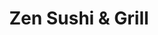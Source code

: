 ---
layout: place
title: "Zen Sushi & Grill"
permalink: /wisconsin/beloit/zen-sushi-grill.html
stateAbbr: WI
stateName: Wisconsin
cityName: Beloit
place_id: ChIJ4RlAGyOhCIgRELHNXaaH6Io
photos:
  - name: >-
      places/ChIJ4RlAGyOhCIgRELHNXaaH6Io/photos/AeeoHcKl7m7lLoLX3ZW1oO9DOjrucNJ6JQ0Z551tw-XTfIheAZ9dq9aCJZ9h3p93L3cmAjSRK1H0vJmwkZYJ9utdw93Kct_XeQmZSMXmwXnMYEwJE3WwvJgZw0ldUg3WlM4v_oWX7pYRSs1G35s2ZCSaaFgiR4XbHRRsIDG3OrhdtId-lD_pn7KUwRKPOd43GETKpGY74p539Dz80gaboDp9cFTYk0Cd53ORm1rwDw4M1N6NYiUetmGISWJwD4gBBfH3NlMaGktq2HQke0OeIHNJAh2fbn3WfRlKwPZbcr12ndHBfA
    widthPx: 3888
    heightPx: 2592
    authorAttributions:
      - displayName: Zen Sushi & Grill
        uri: https://maps.google.com/maps/contrib/109361664085124061556
        photoUri: >-
          https://lh3.googleusercontent.com/a-/ALV-UjV3UMJbaQcZFl3tPXAT933vUwViCKn-87t1q6cxfvDgVc8GfuY=s100-p-k-no-mo
    flagContentUri: >-
      https://www.google.com/local/imagery/report/?cb_client=maps_api_places.places_api&image_key=!1e10!2sAF1QipPAAmgwLKKTzxq-Ds8R8jSY7jYVHMEEuyroXWPx&hl=en-US
    googleMapsUri: >-
      https://www.google.com/maps/place//data=!3m4!1e2!3m2!1sAF1QipPAAmgwLKKTzxq-Ds8R8jSY7jYVHMEEuyroXWPx!2e10!4m2!3m1!1s0x8808a1231b4019e1:0x8ae887a65dcdb110
  - name: >-
      places/ChIJ4RlAGyOhCIgRELHNXaaH6Io/photos/AeeoHcJ4lX1xBeTPPNCMzd9xmP994TLxgjtW4m0FOP-HbS7dvwdNKnmWokbdGiJvyZn_vEe4_74Sk8psBHNLeZWeUXrlF0ATvY8G_PYdXXgoB9v9B6P-E30kzzvnOnOpkEqu4ERcS2NOn0whG7WVFlCnAfpwSM-T83ma0Gf3R7G02RbeFAwzrkXlroTwChhV0J8EKc6NtPZ3KR3sa96pk86TtA6fSv9sm5h9FbZ5PBBkgGHEL2H7p3WbW241gHVnwJYC61GFIjGbe-TzgyJQpefawenEiLUh5Y_9r9wvU5BSXT3GFg
    widthPx: 2048
    heightPx: 1365
    authorAttributions:
      - displayName: Zen Sushi & Grill
        uri: https://maps.google.com/maps/contrib/109361664085124061556
        photoUri: >-
          https://lh3.googleusercontent.com/a-/ALV-UjV3UMJbaQcZFl3tPXAT933vUwViCKn-87t1q6cxfvDgVc8GfuY=s100-p-k-no-mo
    flagContentUri: >-
      https://www.google.com/local/imagery/report/?cb_client=maps_api_places.places_api&image_key=!1e10!2sAF1QipPAqOl5HCGHhlVZ-k5cQeVWVH98l5YnvjwQd5Vi&hl=en-US
    googleMapsUri: >-
      https://www.google.com/maps/place//data=!3m4!1e2!3m2!1sAF1QipPAqOl5HCGHhlVZ-k5cQeVWVH98l5YnvjwQd5Vi!2e10!4m2!3m1!1s0x8808a1231b4019e1:0x8ae887a65dcdb110
  - name: >-
      places/ChIJ4RlAGyOhCIgRELHNXaaH6Io/photos/AeeoHcJXFZOzX4K-nFkqPYZxtJl_WpvcYZQuQFki-b9KogPGIpH31xUBb8V1Zir72cPmq0jxDLdWbdXOA5roGRjFSFUQl-6wt4qogoD7F3-YU1vpTkulf5IUaLU6-msfiOESgTNan0FG1VekhBxKoLH71V0y24MFuwmvuD2OSy5f5C4EgtxWkIC_oAzCKM2avqTRrxz9F6QpLWVr00N4JqlGR_kRgrzHm2Otk0MIgsbmDDjO0qQcKYaa6z6bitimUji5u3jN9elGEl6ELH4Z4wC61CeB6SCjDeUAkDnFCHEGi6RnlrhSmyY2LHNqxb8mKD_18qqw_S9Jy8JPNw8HS0B8MiMT0v_HylaXxS9-ntUx9XC4Wp80iVBx30JZm6WviM1ivz6Rhj7RawY5C1YiNAh7XoiekxfdMmLgUnC30bhRqGsL_4w
    widthPx: 4096
    heightPx: 3072
    authorAttributions:
      - displayName: Brad Walker
        uri: https://maps.google.com/maps/contrib/114928797709379145839
        photoUri: >-
          https://lh3.googleusercontent.com/a/ACg8ocK0oEIWOAZzocfWnHi2zMsi8ti88owtAYA-TVUqAMmnmxooCA=s100-p-k-no-mo
    flagContentUri: >-
      https://www.google.com/local/imagery/report/?cb_client=maps_api_places.places_api&image_key=!1e10!2sCIHM0ogKEICAgIDv7bK_kwE&hl=en-US
    googleMapsUri: >-
      https://www.google.com/maps/place//data=!3m4!1e2!3m2!1sCIHM0ogKEICAgIDv7bK_kwE!2e10!4m2!3m1!1s0x8808a1231b4019e1:0x8ae887a65dcdb110
  - name: >-
      places/ChIJ4RlAGyOhCIgRELHNXaaH6Io/photos/AeeoHcJ7eAIhfhU_VgtME0hWBpLFxlSqbi0vOERFubo-8Z81HOUgIjqMDZTyP-cfrHqN1AnqSKNxbMp7pLfOP9AcT1qyIZRvDI3oTzhJp8FiIjVAFWD2AVXq54EPsGejZC_mhPRr9DInARHV87S4yBdUs5tkfFQXUtCSX_SpnGT7rilLzyVOgdT7aEHTrqlUQyLAWKZuEnXwnxxafylUTASv8uG_jB6eW9ZIf8-xc1KJkaoDTM73VTrO88IlJnUUih41EaMJGIIF-Mfu6QtGY-4fVujUcNk5wBkahKReMU9JfrL2adgyTNJ2zMd7rPFZv6H0vFnfxDp7GzqoB9bJ_zK4Bym9-uHjpIJx1Vmyv7mky4ZgKY_Xi54cuoiTuFWPds6yXfqW9DMewRfsA1bgq91-HALYHYLaGm5xXYnahDLQC9ja_w
    widthPx: 4000
    heightPx: 3000
    authorAttributions:
      - displayName: Charles Doucette
        uri: https://maps.google.com/maps/contrib/117382881620570764830
        photoUri: >-
          https://lh3.googleusercontent.com/a-/ALV-UjVAehEgfOuZhND0f2_Yx63XTm_-lVO_FBqfSiJKbKJbSCpZv4CQqg=s100-p-k-no-mo
    flagContentUri: >-
      https://www.google.com/local/imagery/report/?cb_client=maps_api_places.places_api&image_key=!1e10!2sCIHM0ogKEICAgICpibLYcA&hl=en-US
    googleMapsUri: >-
      https://www.google.com/maps/place//data=!3m4!1e2!3m2!1sCIHM0ogKEICAgICpibLYcA!2e10!4m2!3m1!1s0x8808a1231b4019e1:0x8ae887a65dcdb110
  - name: >-
      places/ChIJ4RlAGyOhCIgRELHNXaaH6Io/photos/AeeoHcJdRn6P1B8EVa-E2RXK2pPNzBQnX-ZYQsbV9DXKpr-tDuZt62iiGLD-N7mqvnJCbg_VWuAhH3SSmR7_dTfI1dVeJOZCV6ZmPpmIn6eSobH-QPM4wnKwVYWYG48X7UEHMPs8ShKw-AwRcwxAyeZDirlxZpXMrq18yo_jTd8yoplnE8I_9Xq8zxrHg7GrvX52JapYfp16WYJVrbf2SvY2_pkex_M6niB4o0-0kays1iTqFAtdqYWybhvUORzT6BKj4z907NKXfE3ocXRhN2KgiohLZk_qiS9Tq0SM3Nns9VgtI2O6zvywR0puZB7wnPfKC-mE75TgxIr3rxiPcLHhmpdOnC0U-3uVq53lrmiIR9Fvc7n0Gazc8lJTdPwyVNiE-GwgqfR4YOIVDNccBGW6qZVw5WPA9llOJH06_LBIy3A
    widthPx: 4496
    heightPx: 3000
    authorAttributions:
      - displayName: American Marketing & Publishing
        uri: https://maps.google.com/maps/contrib/108349347298888024806
        photoUri: >-
          https://lh3.googleusercontent.com/a/ACg8ocI7bU94GQLuvckwaHLVqnxEgPBXpSpCMvOXqr_YaMJEaVbjcQ=s100-p-k-no-mo
    flagContentUri: >-
      https://www.google.com/local/imagery/report/?cb_client=maps_api_places.places_api&image_key=!1e10!2sCIHM0ogKEICAgICG58CkCQ&hl=en-US
    googleMapsUri: >-
      https://www.google.com/maps/place//data=!3m4!1e2!3m2!1sCIHM0ogKEICAgICG58CkCQ!2e10!4m2!3m1!1s0x8808a1231b4019e1:0x8ae887a65dcdb110
  - name: >-
      places/ChIJ4RlAGyOhCIgRELHNXaaH6Io/photos/AeeoHcK5550wA53gqnLnRQ68cjDAxBX7OqscrB1DKnftRQv3VpKDbvQVKSz4VoEbmWO3vQv1hDjgiCgkJQ1MnUcgnPrORwWgxaTBR9gjFiNARaZ8kcKhifXIOsTpUWxwkPnszTrOe2OMegdADizwlLe6dqK2ddT_QFArM7uqualg9vH-aYIwtg-DAb_hLhEE5lLy4UqWEK7W9MivDFWI75W4eOHowDRSzwL0CFHMNnDHjqAToyhgvO96tock86eEKJNDx4yS7NwRNzyzwmiZwqtV2a-X3GmsSy0a4gMjfgVqmxlcYJdETGIX3p_pvcfBTt5SMQ-60yQUx_bYzO-D40OrsIIvITlivIszUILJvUpHB256wF3U2T-iLmM2u9RTux9Nn-bMBa10YIP1Bhy4Y8OrtHTssnrUAaV4NaiTsyWt5Idg-E8
    widthPx: 4624
    heightPx: 3468
    authorAttributions:
      - displayName: Cal Bouton
        uri: https://maps.google.com/maps/contrib/114081129487519063920
        photoUri: >-
          https://lh3.googleusercontent.com/a-/ALV-UjWgDne7cFRCL_Gid6qD344z-5OUJdeqFYyj0zsqOkd48A4tAlAt3g=s100-p-k-no-mo
    flagContentUri: >-
      https://www.google.com/local/imagery/report/?cb_client=maps_api_places.places_api&image_key=!1e10!2sCIHM0ogKEICAgIC-zNHDlwE&hl=en-US
    googleMapsUri: >-
      https://www.google.com/maps/place//data=!3m4!1e2!3m2!1sCIHM0ogKEICAgIC-zNHDlwE!2e10!4m2!3m1!1s0x8808a1231b4019e1:0x8ae887a65dcdb110
  - name: >-
      places/ChIJ4RlAGyOhCIgRELHNXaaH6Io/photos/AeeoHcJqsKUwMR4lLkpn9x2R6RsYKzasjPTkqae8Vju0Ahlm6fW8yJV2VoTfSVEAbgruOQv6DOAm3L1EcB3d7tsm4amoaGpn5w7GCH9rD6UbEV00--JGIyiNtmXFhXxw6i0DBKzNcSHgI0zbN-yO3EMhMBvAJIj1Kkd4kY2jKcnINczw5uETsavVJTsDatmt0BO0oSuhKrfRmETaAN8Tmbd8dePdDNOZunDG6AGj6Q7PbGk1LPRredNveAbbGrKXGroOZyoVqA3aeBPaNoCJA1B8x1jU2qpt_SaBkyuAar9h7pNX1xuOdg11LW6kPwc6Hv_dzYAwyE4XEp73TjLfxgFtsra84V1bHG0IECWKH2PfTAcOpTVWJl9j2BRlbkUUOC8m9Wh9H8qphacGynGveXCCWsHhupn6BF2_1JLHPvPpJIpPWtcp
    widthPx: 4800
    heightPx: 3600
    authorAttributions:
      - displayName: Laura Martin
        uri: https://maps.google.com/maps/contrib/116212716365441348108
        photoUri: >-
          https://lh3.googleusercontent.com/a-/ALV-UjWESZnp3vxJNf-u73KlPe_fBzngua076p7f47xfXnzDbT9gAwtM=s100-p-k-no-mo
    flagContentUri: >-
      https://www.google.com/local/imagery/report/?cb_client=maps_api_places.places_api&image_key=!1e10!2sCIHM0ogKEICAgIDRqpeV0QE&hl=en-US
    googleMapsUri: >-
      https://www.google.com/maps/place//data=!3m4!1e2!3m2!1sCIHM0ogKEICAgIDRqpeV0QE!2e10!4m2!3m1!1s0x8808a1231b4019e1:0x8ae887a65dcdb110
  - name: >-
      places/ChIJ4RlAGyOhCIgRELHNXaaH6Io/photos/AeeoHcJIzRg37FibahL_-dUI-3xNW29ovi3NuPVAbogv9riar4E3bw5YaDOmrXyHu02kTseU5FcWiJiivGbKAFDXS1H_4S5eRkzTEAi2zjkIzGbKC32MWmKVk9fxvhdVCctNOehbh62uP8s7GUeyZHrT5O3bSd--7RS3vmaI8ljtWAD-LeuM364YiFDbwy1_s5vH5wEpD2QsicPiSSu4mmNAQOeb3J-OnasQZIASBvkdW7dyEs3J2Mx6KRfVkUM9S2WXfTtBxtpYh0d71CpvwZN--O6JPonyNrOql_qINAOg4Jyx8xQkdgQPUnBb73J4VWDPrNMizyf79ZJBdw-ZhU6WrnHEbs8uaWv5bWILBc1iT8baINxpT50HX5jNmpFijXTmTG_boAAgN2FGL63ksjCWVjsfxphwSgZN1vRgDFYwAoyIzw
    widthPx: 4032
    heightPx: 1960
    authorAttributions:
      - displayName: Eric T. Huffman
        uri: https://maps.google.com/maps/contrib/106826308884462304666
        photoUri: >-
          https://lh3.googleusercontent.com/a-/ALV-UjUIa9VjIgxnk3CPXrwNNtWuSYo4n4nSsIdj7oq3zehLCjtEH_oG=s100-p-k-no-mo
    flagContentUri: >-
      https://www.google.com/local/imagery/report/?cb_client=maps_api_places.places_api&image_key=!1e10!2sCIHM0ogKEICAgIDH-vKBMA&hl=en-US
    googleMapsUri: >-
      https://www.google.com/maps/place//data=!3m4!1e2!3m2!1sCIHM0ogKEICAgIDH-vKBMA!2e10!4m2!3m1!1s0x8808a1231b4019e1:0x8ae887a65dcdb110
  - name: >-
      places/ChIJ4RlAGyOhCIgRELHNXaaH6Io/photos/AeeoHcIyrg9iLCWdOyIFrEkvZg1VyhhiFC7VED1z0vbn411ehYxqVB7zd4GTNAy_vFYU7PzUaGRpdRCy_VK2rmTH8lHIrhQmE0UT7GSRv8SjzvzyQOmBU2U2a96Vq2zJlnhJn0lKStfEdtUAJY6hliozaoSGds9SNNjMpXERxNtlfczD4hjzV5UQhZea96OOgFaPeb5PHd_IGA-KaZaWO-cy0I7avwPLp9Afx95taPhV6MDUBonVfHjWwFJwOEdtiboZM8acLRnWL_8Uu7MMZn13aXzrefobz5KtMQ_p8ZPa7RvaMZ5kpByEBMd6dgbbVdU2MVM4wkXDS55KPdzvwKXZ50NJHgNe8DXflIWlHCQHrRJchBv98r-SnWxt3E1vNs_h7VZGqbdeXmZDqAKf7iXFcCOANdF-_E2p_z1Jvoml5cw
    widthPx: 4096
    heightPx: 3072
    authorAttributions:
      - displayName: Brad Walker
        uri: https://maps.google.com/maps/contrib/114928797709379145839
        photoUri: >-
          https://lh3.googleusercontent.com/a/ACg8ocK0oEIWOAZzocfWnHi2zMsi8ti88owtAYA-TVUqAMmnmxooCA=s100-p-k-no-mo
    flagContentUri: >-
      https://www.google.com/local/imagery/report/?cb_client=maps_api_places.places_api&image_key=!1e10!2sCIHM0ogKEICAgICD1eP5fw&hl=en-US
    googleMapsUri: >-
      https://www.google.com/maps/place//data=!3m4!1e2!3m2!1sCIHM0ogKEICAgICD1eP5fw!2e10!4m2!3m1!1s0x8808a1231b4019e1:0x8ae887a65dcdb110
  - name: >-
      places/ChIJ4RlAGyOhCIgRELHNXaaH6Io/photos/AeeoHcLutYwL19LPYdJsSOsiOzlcJ4YjyB85s6eEuZ7RWJKHWudeFw7CpLUutgVyN7Te-zuprfhLv1mGVcQWg7KXL6UeKRalwDZOa-BibxDq0JXQQa-6FmR1asXJ7bkR0Jd7lXHI9NaEeLik35qwiGG2dsIRpDiidl_wQ7KOWBSLGUS2VBtT5W2Qk0QN0nvpCnQwpoTUHO91K4ldw8RxUgUN3R2WlG9LZL32j1xSGIjQqg-zmJhjpV0rrSdrlzxLbI8UV4-8Hm4_p5LAIOZ9LvWS69NQvW_-mAOvpUzNrXiIZR89HfikXd_jZkS-b0aJ9u1EDqMloeSUdT2b9T_qOtKsLkgRows4ADu1QbZRTHA2Xk0tPi3TqPoRxYtkzO5CnKBA5HxbdXjIitwT30e4yzQ8IcwtOB0qIWnuAD8uPtli_pJE_Q
    widthPx: 4624
    heightPx: 3468
    authorAttributions:
      - displayName: Cal Bouton
        uri: https://maps.google.com/maps/contrib/114081129487519063920
        photoUri: >-
          https://lh3.googleusercontent.com/a-/ALV-UjWgDne7cFRCL_Gid6qD344z-5OUJdeqFYyj0zsqOkd48A4tAlAt3g=s100-p-k-no-mo
    flagContentUri: >-
      https://www.google.com/local/imagery/report/?cb_client=maps_api_places.places_api&image_key=!1e10!2sCIHM0ogKEICAgIC-zNHDNw&hl=en-US
    googleMapsUri: >-
      https://www.google.com/maps/place//data=!3m4!1e2!3m2!1sCIHM0ogKEICAgIC-zNHDNw!2e10!4m2!3m1!1s0x8808a1231b4019e1:0x8ae887a65dcdb110
address: 430 E Grand Ave, Beloit, WI 53511, USA
street: 430 E Grand Ave
city: Beloit
state: WI
zip: '53511'
country: USA
neighborhood: null
latitude: '42.499510'
longitude: '-89.034747'
accessibility_options:
  wheelchairAccessibleParking: true
  wheelchairAccessibleEntrance: true
  wheelchairAccessibleRestroom: true
  wheelchairAccessibleSeating: true
business_status: OPERATIONAL
name: Zen Sushi & Grill
google_maps_links:
  directionsUri: >-
    https://www.google.com/maps/dir//''/data=!4m7!4m6!1m1!4e2!1m2!1m1!1s0x8808a1231b4019e1:0x8ae887a65dcdb110!3e0
  placeUri: https://maps.google.com/?cid=10009399320439009552
  writeAReviewUri: >-
    https://www.google.com/maps/place//data=!4m3!3m2!1s0x8808a1231b4019e1:0x8ae887a65dcdb110!12e1
  reviewsUri: >-
    https://www.google.com/maps/place//data=!4m4!3m3!1s0x8808a1231b4019e1:0x8ae887a65dcdb110!9m1!1b1
  photosUri: >-
    https://www.google.com/maps/place//data=!4m3!3m2!1s0x8808a1231b4019e1:0x8ae887a65dcdb110!10e5
primary_type: Sushi Restaurant
opening_hours:
  regular: null
  current: null
secondary_opening_hours:
  regular:
    weekdayDescriptions: null
    type: null
  current:
    weekdayDescriptions: null
    type: null
phone: (608) 299-8888
price_level: PRICE_LEVEL_MODERATE
price_range: null
rating: '4.5'
rating_count: 1012
website: https://www.zensushibeloit.com/
description: >-
  Creative rolls & Japanese grilled fare are highlighted at this chill spot with
  cocktails & a patio.
reviews:
  - name: >-
      places/ChIJ4RlAGyOhCIgRELHNXaaH6Io/reviews/ChZDSUhNMG9nS0VJQ0FnTURRcVBmQ1pnEAE
    relativePublishTimeDescription: a month ago
    rating: 3
    text:
      text: >-
        We went dine in on Friday, we both know that they are closing at 9.30PM.
        We are from other city( 2 hours away )and sorry that we couldn’t arrived
        earlier because we have to wait for our daughter done school. we arrived
        there 8.50pm and order everything by 9pm. Our server gave us a notice
        that last call is 9.15pm. Which is mean we still a little time to dine
        in (am I right)

        First of all food. I gave 3 stars because food was ok over load sauces.
        Waygu was chewy.

        Second, service… server is nice enough but could tell it did not seem
        genuine but I asked for soy sauce.. and they probably clean already so
        our server gave us a gluten free soy sauce instead maybe too much work
        for them to give me a regular soy sauce.

        Last, when we arrived there.. All the staffs gave me a look like ugh
        “late customers” I get it that why we were rush eating and try to get
        out asap. And we are not plan to go back again.
      languageCode: en
    originalText:
      text: >-
        We went dine in on Friday, we both know that they are closing at 9.30PM.
        We are from other city( 2 hours away )and sorry that we couldn’t arrived
        earlier because we have to wait for our daughter done school. we arrived
        there 8.50pm and order everything by 9pm. Our server gave us a notice
        that last call is 9.15pm. Which is mean we still a little time to dine
        in (am I right)

        First of all food. I gave 3 stars because food was ok over load sauces.
        Waygu was chewy.

        Second, service… server is nice enough but could tell it did not seem
        genuine but I asked for soy sauce.. and they probably clean already so
        our server gave us a gluten free soy sauce instead maybe too much work
        for them to give me a regular soy sauce.

        Last, when we arrived there.. All the staffs gave me a look like ugh
        “late customers” I get it that why we were rush eating and try to get
        out asap. And we are not plan to go back again.
      languageCode: en
    authorAttribution:
      displayName: Natcha J
      uri: https://www.google.com/maps/contrib/101818020633806325754/reviews
      photoUri: >-
        https://lh3.googleusercontent.com/a/ACg8ocIlZIjIMMlMnAhtTpDQdNifLzz2Yy6Jpg4NW_AnvbMkx5LPsw=s128-c0x00000000-cc-rp-mo-ba2
    publishTime: '2025-03-08T17:29:35.005268Z'
    flagContentUri: >-
      https://www.google.com/local/review/rap/report?postId=ChZDSUhNMG9nS0VJQ0FnTURRcVBmQ1pnEAE&d=17924085&t=1
    googleMapsUri: >-
      https://www.google.com/maps/reviews/data=!4m6!14m5!1m4!2m3!1sChZDSUhNMG9nS0VJQ0FnTURRcVBmQ1pnEAE!2m1!1s0x8808a1231b4019e1:0x8ae887a65dcdb110
  - name: >-
      places/ChIJ4RlAGyOhCIgRELHNXaaH6Io/reviews/ChdDSUhNMG9nS0VJQ0FnTUN3OXRyZTBnRRAB
    relativePublishTimeDescription: 3 weeks ago
    rating: 5
    text:
      text: >-
        My husband and I recently dined at Zen Sushi & Grill in Beloit, WI, and
        had a fantastic experience. He ordered the sweet-and-sour chicken, which
        was flavorful and satisfying. I tried both the Hawaiian Roll and the
        Surf and Turf Roll; each bite was a delightful fusion of fresh
        ingredients and expertly balanced flavors. The portions were generous,
        leaving us both fully satisfied. The restaurant’s ambiance was upscale
        yet inviting, and the service was attentive and friendly. We highly
        recommend Zen Sushi & Grill for anyone seeking delicious sushi and
        exceptional service in Beloit.
      languageCode: en
    originalText:
      text: >-
        My husband and I recently dined at Zen Sushi & Grill in Beloit, WI, and
        had a fantastic experience. He ordered the sweet-and-sour chicken, which
        was flavorful and satisfying. I tried both the Hawaiian Roll and the
        Surf and Turf Roll; each bite was a delightful fusion of fresh
        ingredients and expertly balanced flavors. The portions were generous,
        leaving us both fully satisfied. The restaurant’s ambiance was upscale
        yet inviting, and the service was attentive and friendly. We highly
        recommend Zen Sushi & Grill for anyone seeking delicious sushi and
        exceptional service in Beloit.
      languageCode: en
    authorAttribution:
      displayName: Jennifer Moran
      uri: https://www.google.com/maps/contrib/111824434088622186085/reviews
      photoUri: >-
        https://lh3.googleusercontent.com/a-/ALV-UjXOI_gBbRpvMHJBf9xn5f08xJZi-YEUNL_VIJPxEiXDlyTM1CGv=s128-c0x00000000-cc-rp-mo-ba3
    publishTime: '2025-03-18T19:57:36.775972Z'
    flagContentUri: >-
      https://www.google.com/local/review/rap/report?postId=ChdDSUhNMG9nS0VJQ0FnTUN3OXRyZTBnRRAB&d=17924085&t=1
    googleMapsUri: >-
      https://www.google.com/maps/reviews/data=!4m6!14m5!1m4!2m3!1sChdDSUhNMG9nS0VJQ0FnTUN3OXRyZTBnRRAB!2m1!1s0x8808a1231b4019e1:0x8ae887a65dcdb110
  - name: >-
      places/ChIJ4RlAGyOhCIgRELHNXaaH6Io/reviews/ChdDSUhNMG9nS0VJQ0FnSUNmM1lYeXJBRRAB
    relativePublishTimeDescription: a month ago
    rating: 3
    text:
      text: "The spot hits different when you're craving Japanese - it's a solid local option, even if it's not mind-blowing. Their raw fish game is usually on point (though I've had one iffy experience), and the sashimi platter comes through with that Instagram-worthy presentation.\_The fried stuff? Absolute fire. But if you're eyeing the Korean menu, maybe keep scrolling - which is kinda ironic given the Korean ownership.\n\nService is\_where it falls apart when it comes to consistency; it can be painfully slow, with staff chatting instead of focusing on customers. Some servers seem untrained and uninformed about the menu.\n\nThe atmosphere is\_good, but the seating layout is packed and feels cramped, prioritizing quantity over comfort. A little more effort in customer service and ambiance could go a long way—smiles and attentiveness would make a big difference.\n\nThe prices are steep, especially considering what you get but that's what happens when there's no other competition in town.\n\nOverall, would I go back? For sure! Is it perfect? No. But when you're craving for sushi and don't want to drive a distance, it gets the job done. 3/5 - its good enough to keep me coming back, but there’s room for improvement."
      languageCode: en
    originalText:
      text: "The spot hits different when you're craving Japanese - it's a solid local option, even if it's not mind-blowing. Their raw fish game is usually on point (though I've had one iffy experience), and the sashimi platter comes through with that Instagram-worthy presentation.\_The fried stuff? Absolute fire. But if you're eyeing the Korean menu, maybe keep scrolling - which is kinda ironic given the Korean ownership.\n\nService is\_where it falls apart when it comes to consistency; it can be painfully slow, with staff chatting instead of focusing on customers. Some servers seem untrained and uninformed about the menu.\n\nThe atmosphere is\_good, but the seating layout is packed and feels cramped, prioritizing quantity over comfort. A little more effort in customer service and ambiance could go a long way—smiles and attentiveness would make a big difference.\n\nThe prices are steep, especially considering what you get but that's what happens when there's no other competition in town.\n\nOverall, would I go back? For sure! Is it perfect? No. But when you're craving for sushi and don't want to drive a distance, it gets the job done. 3/5 - its good enough to keep me coming back, but there’s room for improvement."
      languageCode: en
    authorAttribution:
      displayName: Steven
      uri: https://www.google.com/maps/contrib/108164390716817127170/reviews
      photoUri: >-
        https://lh3.googleusercontent.com/a-/ALV-UjVor7OGQJ5xQvP7MyGpEWPw5wEKRyLVHuzd4-WMgvOvEj_cM-OKfQ=s128-c0x00000000-cc-rp-mo-ba4
    publishTime: '2025-02-23T15:06:22.310139Z'
    flagContentUri: >-
      https://www.google.com/local/review/rap/report?postId=ChdDSUhNMG9nS0VJQ0FnSUNmM1lYeXJBRRAB&d=17924085&t=1
    googleMapsUri: >-
      https://www.google.com/maps/reviews/data=!4m6!14m5!1m4!2m3!1sChdDSUhNMG9nS0VJQ0FnSUNmM1lYeXJBRRAB!2m1!1s0x8808a1231b4019e1:0x8ae887a65dcdb110
  - name: >-
      places/ChIJ4RlAGyOhCIgRELHNXaaH6Io/reviews/ChZDSUhNMG9nS0VJQ0FnSUM3M3BTbkhnEAE
    relativePublishTimeDescription: 8 months ago
    rating: 5
    text:
      text: >-
        Great sushi in downtown Beloit, Wisconsin ?

        You bet. Just a wonderful experience tonight. Started with an
        interesting take on a Tuna Tataki app and a nice G Joy sake from a very
        decent sake and wine offering … he offered up a custom preparation that
        was artistic and meaty as well. This was followed by the best inland
        Chef’s choice sashimi platter I’ve ever had. Great mix of fish,
        exceptionally well presented. Sat at the sushi bar and had the pleasure
        of conversing with is Japan trained chef who really seemed to enjoy his
        gig in Beloit. Check this place out, you will not be disappointed !
      languageCode: en
    originalText:
      text: >-
        Great sushi in downtown Beloit, Wisconsin ?

        You bet. Just a wonderful experience tonight. Started with an
        interesting take on a Tuna Tataki app and a nice G Joy sake from a very
        decent sake and wine offering … he offered up a custom preparation that
        was artistic and meaty as well. This was followed by the best inland
        Chef’s choice sashimi platter I’ve ever had. Great mix of fish,
        exceptionally well presented. Sat at the sushi bar and had the pleasure
        of conversing with is Japan trained chef who really seemed to enjoy his
        gig in Beloit. Check this place out, you will not be disappointed !
      languageCode: en
    authorAttribution:
      displayName: Tom Wood
      uri: https://www.google.com/maps/contrib/117999327185340721320/reviews
      photoUri: >-
        https://lh3.googleusercontent.com/a-/ALV-UjVGJ1JGimD7aDUhEVj0iWWZM3E-hLtj73Itea-cwUTMmUrypRZZNA=s128-c0x00000000-cc-rp-mo
    publishTime: '2024-08-16T02:04:42.148371Z'
    flagContentUri: >-
      https://www.google.com/local/review/rap/report?postId=ChZDSUhNMG9nS0VJQ0FnSUM3M3BTbkhnEAE&d=17924085&t=1
    googleMapsUri: >-
      https://www.google.com/maps/reviews/data=!4m6!14m5!1m4!2m3!1sChZDSUhNMG9nS0VJQ0FnSUM3M3BTbkhnEAE!2m1!1s0x8808a1231b4019e1:0x8ae887a65dcdb110
  - name: >-
      places/ChIJ4RlAGyOhCIgRELHNXaaH6Io/reviews/ChZDSUhNMG9nS0VJQ0FnTUNBbE5MSEhnEAE
    relativePublishTimeDescription: 2 months ago
    rating: 5
    text:
      text: >-
        This was a really good sushi place! Make sure you get a reservation, it
        was packed. The atmosphere was loud! The friendly hostess got us a bar
        seat. The restaurant is cold at night, especially if seated by the
        doors. The sushi is flavorful and good. I got the udon soup and it was
        perfect. Thank you so much!
      languageCode: en
    originalText:
      text: >-
        This was a really good sushi place! Make sure you get a reservation, it
        was packed. The atmosphere was loud! The friendly hostess got us a bar
        seat. The restaurant is cold at night, especially if seated by the
        doors. The sushi is flavorful and good. I got the udon soup and it was
        perfect. Thank you so much!
      languageCode: en
    authorAttribution:
      displayName: Stephanie (Ventain)
      uri: https://www.google.com/maps/contrib/111384505755282868681/reviews
      photoUri: >-
        https://lh3.googleusercontent.com/a-/ALV-UjVkhYYa9m9iDXXEWWqzmD2JWx3WcVDUfua6ktHPopJNkE3W6wr4=s128-c0x00000000-cc-rp-mo-ba4
    publishTime: '2025-01-29T19:23:44.941478Z'
    flagContentUri: >-
      https://www.google.com/local/review/rap/report?postId=ChZDSUhNMG9nS0VJQ0FnTUNBbE5MSEhnEAE&d=17924085&t=1
    googleMapsUri: >-
      https://www.google.com/maps/reviews/data=!4m6!14m5!1m4!2m3!1sChZDSUhNMG9nS0VJQ0FnTUNBbE5MSEhnEAE!2m1!1s0x8808a1231b4019e1:0x8ae887a65dcdb110
parking_options:
  freeParkingLot: true
  freeStreetParking: true
  valetParking: false
payment_options:
  acceptsCreditCards: true
  acceptsDebitCards: true
  acceptsCashOnly: false
allow_dogs: null
curbside_pickup: null
delivery: false
dine_in: true
good_for_children: null
good_for_groups: true
good_for_sports: false
live_music: false
menu_for_children: true
outdoor_seating: true
reservable: true
restroom: true
serves_beer: true
serves_breakfast: false
serves_brunch: false
serves_cocktails: true
serves_coffee: null
serves_dinner: true
serves_dessert: true
serves_lunch: true
serves_vegetarian_food: true
serves_wine: true
takeout: true

---